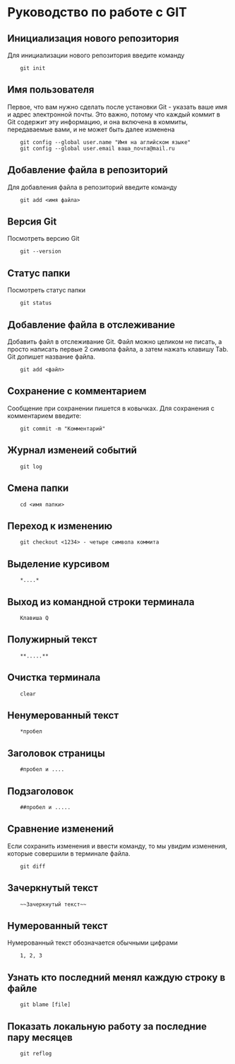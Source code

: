 # Руководство по работе с GIT

## Инициализация нового репозитория

Для инициализации нового репозитория введите команду

```
    git init
```

## Имя пользователя

Первое, что вам нужно сделать после установки Git - указать ваше имя и адрес электронной почты. Это важно, потому что каждый коммит в Git содержит эту информацию, и она включена в коммиты, передаваемые вами, и не может быть далее изменена

```
    git config --global user.name "Имя на аглийском языке"
    git config --global user.email ваша_почта@mail.ru
```

## Добавление файла в репозиторий

Для добавления файла в репозиторий введите команду

```
    git add <имя файла>
```

## Версия Git

Посмотреть версию Git

```
    git --version
```

## Статус папки

Посмотреть статус папки 

```
    git status
```

## Добавление файла в отслеживание

Добавить файл в отслеживание Git. Файл можно целиком не писать, а просто написать первые 2 символа файла, а затем нажать клавишу Tab. Git допишет название файла.

```
    git add <файл>
```

## Сохранение с комментарием

Сообщение при сохранении пишется в ковычках. Для сохранения с комментарием введите:

```
    git commit -m "Комментарий"
```

## Журнал изменеий событий

```
    git log
```

## Смена папки

```
    cd <имя папки>
```

## Переход к изменению

```
    git checkout <1234> - четыре символа коммита
```    

## Выделение курсивом

```
    *....*
```

## Выход из командной строки терминала

```
    Клавиша Q
```

## Полужирный текст

```
    **.....**
```

## Очистка терминала

```
    clear
```

## Ненумерованный текст

```
    *пробел
```

## Заголовок страницы

```
    #пробел и ....
```

## Подзаголовок

```
    ##пробел и .....
```

## Сравнение изменений

Если сохранить изменения и ввести команду, то мы увидим изменения, которые совершили в терминале файла.

```
    git diff
```

## Зачеркнутый текст

```
    ~~Зачеркнутый текст~~
```

## Нумерованный текст

Нумерованный текст обозначается обычными цифрами

```
    1, 2, 3
```

## Узнать кто последний менял каждую строку в файле

```
    git blame [file]
```

## Показать локальную работу за последние пару месяцев

```
    git reflog
```
